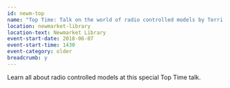 ```yaml
---
id: newm-top
name: "Top Time: Talk on the world of radio controlled models by Terri Betson"
location: newmarket-library
location-text: Newmarket Library
event-start-date: 2018-06-07
event-start-time: 1430
event-category: older
breadcrumb: y
---
```


Learn all about radio controlled models at this special Top Time talk.
